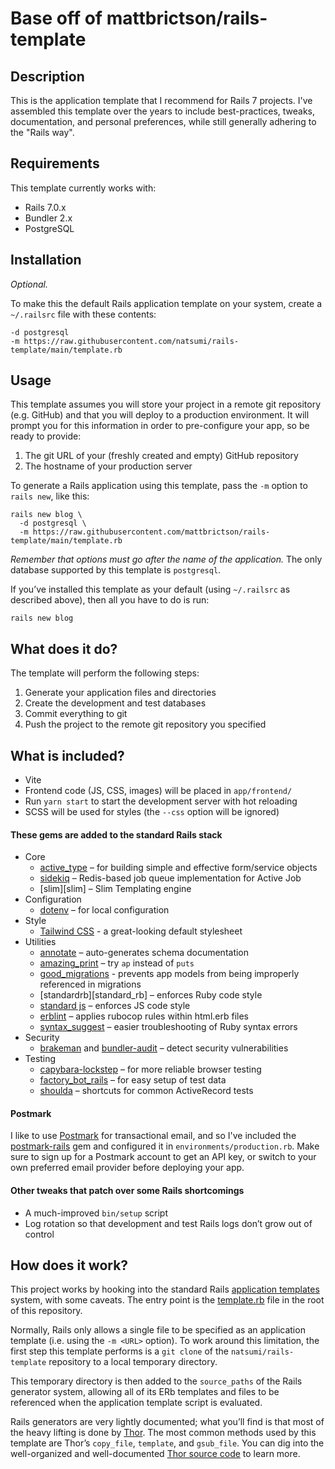 # Base off of mattbrictson/rails-template

## Description

This is the application template that I recommend for Rails 7 projects. I've
assembled this template over the years to include best-practices, tweaks,
documentation, and personal preferences, while still generally adhering to the
"Rails way".

## Requirements

This template currently works with:

- Rails 7.0.x
- Bundler 2.x
- PostgreSQL

## Installation

_Optional._

To make this the default Rails application template on your system, create a `~/.railsrc` file with these contents:

```
-d postgresql
-m https://raw.githubusercontent.com/natsumi/rails-template/main/template.rb
```

## Usage

This template assumes you will store your project in a remote git repository
(e.g. GitHub) and that you will deploy to a production environment. It will
prompt you for this information in order to pre-configure your app, so be ready
to provide:

1. The git URL of your (freshly created and empty) GitHub repository
2. The hostname of your production server

To generate a Rails application using this template, pass the `-m` option to `rails new`, like this:

```
rails new blog \
  -d postgresql \
  -m https://raw.githubusercontent.com/mattbrictson/rails-template/main/template.rb
```

_Remember that options must go after the name of the application._ The only
database supported by this template is `postgresql`.

If you’ve installed this template as your default (using `~/.railsrc` as
described above), then all you have to do is run:

```
rails new blog
```

## What does it do?

The template will perform the following steps:

1. Generate your application files and directories
2. Create the development and test databases
3. Commit everything to git
4. Push the project to the remote git repository you specified

## What is included?

- Vite
- Frontend code (JS, CSS, images) will be placed in `app/frontend/`
- Run `yarn start` to start the development server with hot reloading
- SCSS will be used for styles (the `--css` option will be ignored)

#### These gems are added to the standard Rails stack

- Core
  - [active_type][] – for building simple and effective form/service objects
  - [sidekiq][] – Redis-based job queue implementation for Active Job
  - [slim][slim] – Slim Templating engine
- Configuration
  - [dotenv][] – for local configuration
- Style
  - [Tailwind CSS][tailwind] - a great-looking default stylesheet
- Utilities
  - [annotate][] – auto-generates schema documentation
  - [amazing_print][] – try `ap` instead of `puts`
  - [good_migrations][] - prevents app models from being improperly referenced in migrations
  - [standardrb][standard_rb] – enforces Ruby code style
  - [standard js][standard_js] – enforces JS code style
  - [erblint][] – applies rubocop rules within html.erb files
  - [syntax_suggest][] – easier troubleshooting of Ruby syntax errors
- Security
  - [brakeman][] and [bundler-audit][] – detect security vulnerabilities
- Testing
  - [capybara-lockstep][] – for more reliable browser testing
  - [factory_bot_rails][] – for easy setup of test data
  - [shoulda][] – shortcuts for common ActiveRecord tests

#### Postmark

I like to use [Postmark][] for transactional email, and so I've included the
[postmark-rails][] gem and configured it in `environments/production.rb`. Make
sure to sign up for a Postmark account to get an API key, or switch to your own
preferred email provider before deploying your app.

#### Other tweaks that patch over some Rails shortcomings

- A much-improved `bin/setup` script
- Log rotation so that development and test Rails logs don’t grow out of control

## How does it work?

This project works by hooking into the standard Rails [application templates][]
system, with some caveats. The entry point is the [template.rb][] file in the
root of this repository.

Normally, Rails only allows a single file to be specified as an application
template (i.e. using the `-m <URL>` option). To work around this limitation, the
first step this template performs is a `git clone` of the
`natsumi/rails-template` repository to a local temporary directory.

This temporary directory is then added to the `source_paths` of the Rails
generator system, allowing all of its ERb templates and files to be referenced
when the application template script is evaluated.

Rails generators are very lightly documented; what you’ll find is that most of
the heavy lifting is done by [Thor][]. The most common methods used by this
template are Thor’s `copy_file`, `template`, and `gsub_file`. You can dig into
the well-organized and well-documented [Thor source code][thor] to learn more.

[active_type]: https://github.com/makandra/active_type
[sidekiq]: http://sidekiq.org
[dotenv]: https://github.com/bkeepers/dotenv
[annotate]: https://github.com/ctran/annotate_models
[amazing_print]: https://github.com/amazing-print/amazing_print
[rubocop]: https://github.com/bbatsov/rubocop
[erblint]: https://github.com/Shopify/erb-lint
[factory_bot_rails]: https://github.com/thoughtbot/factory_bot_rails
[tailwind]: https://tailwindcss.com/
[postmark]: http://postmarkapp.com
[postmark-rails]: http://www.rubydoc.info/gems/postmark-rails/0.12.0
[brakeman]: https://github.com/presidentbeef/brakeman
[bundler-audit]: https://github.com/rubysec/bundler-audit
[shoulda]: https://github.com/thoughtbot/shoulda
[application templates]: http://guides.rubyonrails.org/generators.html#application-templates
[template.rb]: template.rb
[thor]: https://github.com/erikhuda/thor
[vite]: https://vite-ruby.netlify.app
[syntax_suggest]: https://github.com/zombocom/syntax_suggest
[good_migrations]: https://github.com/testdouble/good-migrations
[capybara-lockstep]: https://github.com/makandra/capybara-lockstep
[standard_js]: https://standardjs.com/
